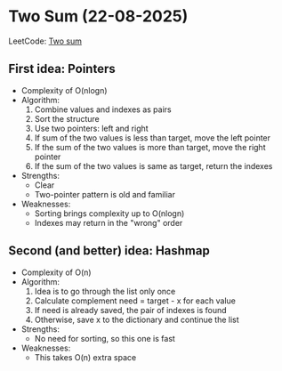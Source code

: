 # Two Sum (22-08-2025)
LeetCode: [Two sum](https://leetcode.com/problems/two-sum/)

## First idea: Pointers

- Complexity of O(nlogn)
- Algorithm:
    1. Combine values and indexes as pairs
    2. Sort the structure
    3. Use two pointers: left and right
    4. If sum of the two values is less than target, move the left pointer
    5. If the sum of the two values is more than target, move the right pointer
    6. If the sum of the two values is same as target, return the indexes
- Strengths:
    - Clear
    - Two-pointer pattern is old and familiar
- Weaknesses:
    - Sorting brings complexity up to O(nlogn)
    - Indexes may return in the "wrong" order

## Second (and better) idea: Hashmap

- Complexity of O(n)
- Algorithm:
    1. Idea is to go through the list only once
    2. Calculate complement need = target - x for each value
    3. If need is already saved, the pair of indexes is found
    4. Otherwise, save x to the dictionary and continue the list
- Strengths:
    - No need for sorting, so this one is fast
- Weaknesses:
    - This takes O(n) extra space